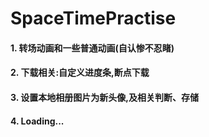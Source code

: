 # SpaceTimePractise
#### 1. 转场动画和一些普通动画(自认惨不忍睹)
#### 2. 下载相关:自定义进度条,断点下载
#### 3. 设置本地相册图片为新头像,及相关判断、存储
#### 4. Loading...
